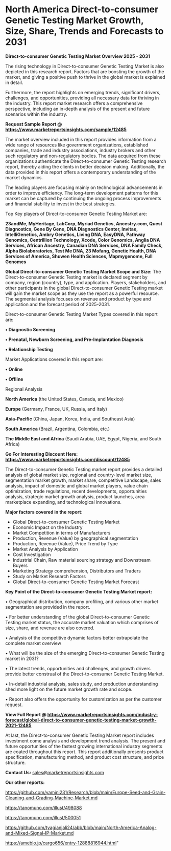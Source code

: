 # North America Direct-to-consumer Genetic Testing Market Growth, Size, Share, Trends and Forecasts to 2031

<Strong> Direct-to-consumer Genetic Testing Market Overview 2025 - 2031</strong>

The rising technology in Direct-to-consumer Genetic Testing Market is also depicted in this research report. Factors that are boosting the growth of the market, and giving a positive push to thrive in the global market is explained in detail.

Furthermore, the report highlights on emerging trends, significant drivers, challenges, and opportunities, providing all necessary data for thriving in the industry. This report market research offers a comprehensive perspective, including an in-depth analysis of the present and future scenarios within the industry.

<strong>Request Sample Report @ <a href=https://www.marketreportsinsights.com/sample/12485>https://www.marketreportsinsights.com/sample/12485</a></strong>

The market overview included in this report provides information from a wide range of resources like government organizations, established companies, trade and industry associations, industry brokers and other such regulatory and non-regulatory bodies. The data acquired from these organizations authenticate the Direct-to-consumer Genetic Testing research report, thereby aiding the clients in better decision making. Additionally, the data provided in this report offers a contemporary understanding of the market dynamics.

The leading players are focusing mainly on technological advancements in order to improve efficiency. The long-term development patterns for this market can be captured by continuing the ongoing process improvements and financial stability to invest in the best strategies.

Top Key players of Direct-to-consumer Genetic Testing Market are:

<strong>23andMe, MyHeritage, LabCorp, Myriad Genetics, Ancestry.com, Quest Diagnostics, Gene By Gene, DNA Diagnostics Center, Invitae, IntelliGenetics, Ambry Genetics, Living DNA, EasyDNA, Pathway Genomics, Centrillion Technology, Xcode, Color Genomics, Anglia DNA Services, African Ancestry, Canadian DNA Services, DNA Family Check, Alpha Biolaboratories, Test Me DNA, 23 Mofang, Genetic Health, DNA Services of America, Shuwen Health Sciences, Mapmygenome, Full Genomes</strong>

<strong><b>Global Direct-to-consumer Genetic Testing Market Scope and Size:</b></strong>
The Direct-to-consumer Genetic Testing market is declared segment by company, region (country), type, and application. Players, stakeholders, and other participants in the global Direct-to-consumer Genetic Testing market will gain the market scope as they use the report as a powerful resource. The segmental analysis focuses on revenue and product by type and application and the forecast period of 2025-2031.

Direct-to-consumer Genetic Testing Market Types covered in this report are:

<strong>• Diagnostic Screening

• Prenatal, Newborn Screening, and Pre-Implantation Diagnosis

• Relationship Testing</strong>

Market Applications covered in this report are:

<strong>• Online

• Offline</strong> 

Regional Analysis

<strong>North America</strong> (the United States, Canada, and Mexico)

<strong>Europe</strong> (Germany, France, UK, Russia, and Italy)

<strong>Asia-Pacific</strong> (China, Japan, Korea, India, and Southeast Asia)

<strong>South America</strong> (Brazil, Argentina, Colombia, etc.)

<strong>The Middle East and Africa</strong> (Saudi Arabia, UAE, Egypt, Nigeria, and South Africa)

<strong>Go For Interesting Discount Here: <a href=https://www.marketreportsinsights.com/discount/12485>https://www.marketreportsinsights.com/discount/12485</a></strong>

The Direct-to-consumer Genetic Testing market report provides a detailed analysis of global market size, regional and country-level market size, segmentation market growth, market share, competitive Landscape, sales analysis, impact of domestic and global market players, value chain optimization, trade regulations, recent developments, opportunities analysis, strategic market growth analysis, product launches, area marketplace expanding, and technological innovations.

<strong><b>Major factors covered in the report:</b></strong>
<ul>
  <li>Global Direct-to-consumer Genetic Testing Market </li>
  <li>Economic Impact on the Industry</li>
  <li>Market Competition in terms of Manufacturers</li>
  <li>Production, Revenue (Value) by geographical segmentation</li>
  <li>Production, Revenue (Value), Price Trend by Type</li>
  <li>Market Analysis by Application</li>
  <li>Cost Investigation</li>
  <li>Industrial Chain, Raw material sourcing strategy and Downstream Buyers</li>
  <li>Marketing Strategy comprehension, Distributors and Traders</li>
  <li>Study on Market Research Factors</li>
  <li>Global Direct-to-consumer Genetic Testing Market Forecast</li>
</ul>

<strong><b>Key Point of the Direct-to-consumer Genetic Testing Market report:</b></strong>

• Geographical distribution, company profiling, and various other market segmentation are provided in the report.

• For better understanding of the global Direct-to-consumer Genetic Testing market status, the accurate market valuation which comprises of size, share, and revenue are also covered.

• Analysis of the competitive dynamic factors better extrapolate the complete market overview

• What will be the size of the emerging Direct-to-consumer Genetic Testing market in 2031?

• The latest trends, opportunities and challenges, and growth drivers provide better construal of the Direct-to-consumer Genetic Testing Market.

• In-detail industrial analysis, sales study, and production understanding shed more light on the future market growth rate and scope.

• Report also offers the opportunity for customization as per the customer request.

<strong><b>View Full Report @ <a href=https://www.marketreportsinsights.com/industry-forecast/global-direct-to-consumer-genetic-testing-market-growth-2021-12485>https://www.marketreportsinsights.com/industry-forecast/global-direct-to-consumer-genetic-testing-market-growth-2021-12485</a></b></strong>


At last, the Direct-to-consumer Genetic Testing Market report includes investment come analysis and development trend analysis. The present and future opportunities of the fastest growing international industry segments are coated throughout this report. This report additionally presents product specification, manufacturing method, and product cost structure, and price structure.

<strong>Contact Us:</strong>
sales@marketreportsinsights.com

<strong>Our other reports:</strong>

<a href=https://github.com/yamini231/Research/blob/main/Europe-Seed-and-Grain-Cleaning-and-Grading-Machine-Market.md>https://github.com/yamini231/Research/blob/main/Europe-Seed-and-Grain-Cleaning-and-Grading-Machine-Market.md</a>

<a href=https://tanomuno.com/illust/498088>https://tanomuno.com/illust/498088</a>

<a href=https://tanomuno.com/illust/500051>https://tanomuno.com/illust/500051</a>

<a href=https://github.com/tyagianjali24/abb/blob/main/North-America-Analog-and-Mixed-Signal-IP-Market.md>https://github.com/tyagianjali24/abb/blob/main/North-America-Analog-and-Mixed-Signal-IP-Market.md</a>

<a href=https://ameblo.jp/cargo656/entry-12888816944.html>https://ameblo.jp/cargo656/entry-12888816944.html</a>"
